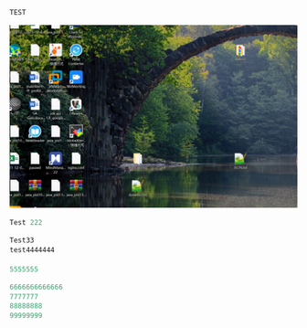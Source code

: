 ```javascript
TEST
```

![image-20230806162747594](JS.assets/image-20230806162747594.png)



```javascript
Test 222
```

```javascript
Test33
test4444444

5555555
```

```javascript
6666666666666
7777777
88888888
99999999
```

